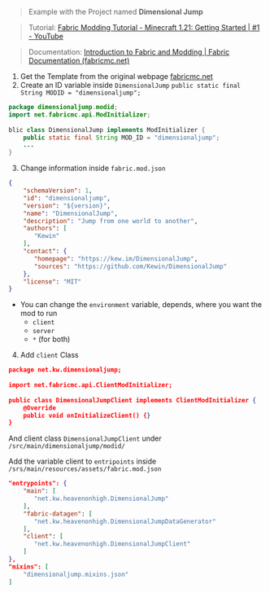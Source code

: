 
> Example with the Project named **Dimensional Jump**

> Tutorial: [Fabric Modding Tutorial - Minecraft 1.21: Getting Started | #1 - YouTube](https://www.youtube.com/watch?v=oU8-qV-ZtUY)

> Documentation: [Introduction to Fabric and Modding | Fabric Documentation (fabricmc.net)](https://docs.fabricmc.net/develop/getting-started/introduction-to-fabric-and-modding)

1. Get the Template from the original webpage [fabricmc.net](https://fabricmc.net/develop/template/)
2. Create an ID variable inside `DimensionalJump`
	`public static final String MODID = "dimensionaljump";`
```java
package dimensionaljump.modid;  
import net.fabricmc.api.ModInitializer;  
  
blic class DimensionalJump implements ModInitializer {  
    public static final String MOD_ID = "dimensionaljump";  
    ...
}
```
3. Change information inside `fabric.mod.json`
```json
{  
    "schemaVersion": 1,  
    "id": "dimensionaljump",  
    "version": "${version}",  
    "name": "DimensionalJump",  
    "description": "Jump from one world to another",  
    "authors": [  
       "Kewin"  
    ],  
    "contact": {  
       "homepage": "https://kew.im/DimensionalJump",  
       "sources": "https://github.com/Kewin/DimensionalJump"  
    },  
    "license": "MIT"
}
```
- You can change the `environment` variable, depends, where you want the mod to run
	- `client`
	- `server`
	- `*` (for both)

4. Add `client` Class
```json
package net.kw.dimensionaljump;  
  
import net.fabricmc.api.ClientModInitializer;  
  
public class DimensionalJumpClient implements ClientModInitializer {  
    @Override  
    public void onInitializeClient() {}  
}
```
And client class `DimensionalJumpClient` under `/src/main/dimensionaljump/modid/`

Add the variable client to `entripoints` inside `/srs/main/resources/assets/fabric.mod.json`
```json
"entrypoints": {  
    "main": [  
       "net.kw.heavenonhigh.DimensionalJump"  
    ],  
    "fabric-datagen": [  
       "net.kw.heavenonhigh.DimensionalJumpDataGenerator"  
    ],  
    "client": [  
       "net.kw.heavenonhigh.DimensionalJumpClient"  
    ]  
},  
"mixins": [  
    "dimensionaljump.mixins.json"  
]
```
